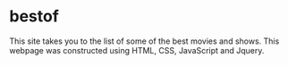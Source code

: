 # bestof
This site takes you to the list of some of the best movies and shows. This webpage was constructed using HTML, CSS, JavaScript and Jquery.
